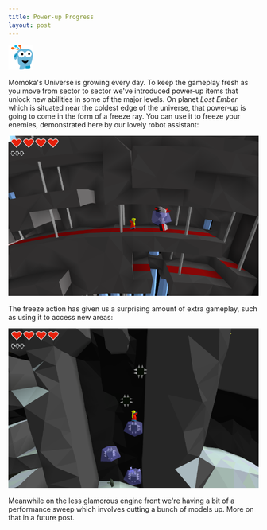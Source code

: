 ```yaml
---
title: Power-up Progress
layout: post
---
```


<img class="teaser" src="/images/teasers/teaser-4.png" />

Momoka's Universe is growing every day. To keep the gameplay fresh as you move from sector to sector we've introduced power-up items that unlock new abilities in some of the major levels. On planet *Lost Ember* which is situated near the coldest edge of the universe, that power-up is going to come in the form of a freeze ray. You can use it to freeze your enemies, demonstrated here by our lovely robot assistant:

![Tight fit!](/images/3-robotfreeze.png)

The freeze action has given us a surprising amount of extra gameplay, such as using it to access new areas:

![How high can you go?](/images/3-climb.png)

Meanwhile on the less glamorous engine front we're having a bit of a performance sweep which involves cutting a bunch of models up. More on that in a future post.
